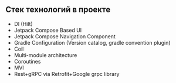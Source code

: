 ## Стек технологий в проекте

* DI (Hilt)
* Jetpack Compose Based UI
* Jetpack Compose Navigation Component
* Gradle Configuration (Version catalog, gradle convention plugin)
* Coil
* Multi-module architecture
* Coroutines
* MVI
* Rest+gRPC via Retrofit+Google grpc library
